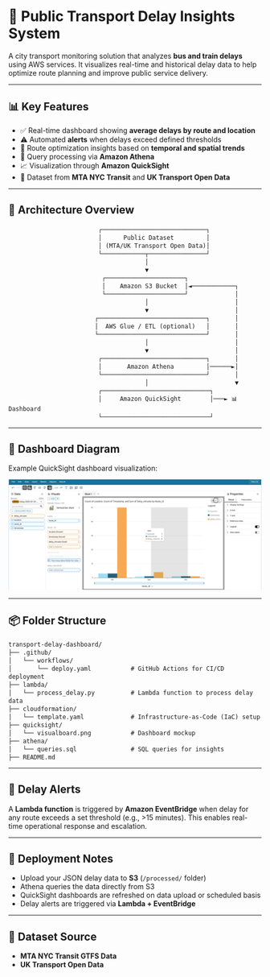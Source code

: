 # 🚦 Public Transport Delay Insights System

A city transport monitoring solution that analyzes **bus and train delays** using AWS services. It visualizes real-time and historical delay data to help optimize route planning and improve public service delivery.

---
## 📊 Key Features

- ✅ Real-time dashboard showing **average delays by route and location**
- ⚠️ Automated **alerts** when delays exceed defined thresholds
- 📍 Route optimization insights based on **temporal and spatial trends**
- 🔎 Query processing via **Amazon Athena**
- 📈 Visualization through **Amazon QuickSight**
- 💾 Dataset from **MTA NYC Transit** and **UK Transport Open Data**

---
## 🧱 Architecture Overview

```plaintext
                         ┌─────────────────────────────┐
                         │      Public Dataset         │
                         │ (MTA/UK Transport Open Data)│
                         └────────────┬────────────────┘
                                      │
                                      ▼
                          ┌──────────────────────┐
                          │    Amazon S3 Bucket  │◄────────────┐
                          └──────────────────────┘             │
                                      │                        │
                                      ▼                        │
                        ┌──────────────────────────────┐       │
                        │  AWS Glue / ETL (optional)   │       │
                        └──────────────────────────────┘       │
                                      │                        │
                                      ▼                        │
                         ┌─────────────────────────────┐       │
                         │       Amazon Athena         │──────►│
                         └─────────────────────────────┘       │
                                      │                        ▼
                         ┌──────────────────────────────┐
                         │     Amazon QuickSight        │───► 📊 Dashboard
                         └──────────────────────────────┘
```

---
## 📍 Dashboard Diagram

Example QuickSight dashboard visualization:

![transport-delay-dashboard](quicksight/visualboard.png)

---
## 📦 Folder Structure

```plaintext
transport-delay-dashboard/
├── .github/
│   └── workflows/
│       └── deploy.yaml           # GitHub Actions for CI/CD deployment
├── lambda/
│   └── process_delay.py          # Lambda function to process delay data
├── cloudformation/
│   └── template.yaml             # Infrastructure-as-Code (IaC) setup
├── quicksight/
│   └── visualboard.png           # Dashboard mockup
├── athena/
│   └── queries.sql               # SQL queries for insights
├── README.md
```
---
## 🚨 Delay Alerts

A **Lambda function** is triggered by **Amazon EventBridge** when delay for any route exceeds a set threshold (e.g., >15 minutes). This enables real-time operational response and escalation.

---
## 🔧 Deployment Notes

- Upload your JSON delay data to **S3** (`/processed/` folder)
- Athena queries the data directly from S3
- QuickSight dashboards are refreshed on data upload or scheduled basis
- Delay alerts are triggered via **Lambda + EventBridge**

---
## 📁 Dataset Source

- **MTA NYC Transit GTFS Data**
- **UK Transport Open Data**

